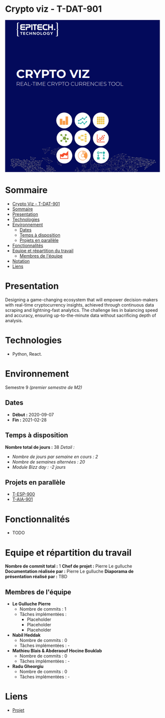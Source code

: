 # Crypto viz - T-DAT-901

![Project logo](Logo.png)

# Sommaire

- [Crypto Viz - T-DAT-901](#recommender---t-dat-901)
- [Sommaire](#sommaire)
- [Presentation](#presentation)
- [Technologies](#technologies)
- [Environnement](#environnement)
  - [Dates](#dates)
  - [Temps à disposition](#temps-à-disposition)
  - [Projets en parallèle](#projets-en-parallèle)
- [Fonctionnalités](#fonctionnalités)
- [Equipe et répartition du travail](#equipe-et-répartition-du-travail)
  - [Membres de l'équipe](#membres-de-léquipe)
- [Notation](#notation)
- [Liens](#liens)

# Presentation

Designing a game-changing ecosystem that will empower decision-makers with real-time cryptocurrency insights, achieved through continuous data scraping and lightning-fast analytics. The challenge lies in balancing speed and accuracy, ensuring up-to-the-minute data without sacrificing depth of analysis.

# Technologies
* Python, React.

# Environnement
Semestre 9 *(premier semestre de M2)*

## Dates
* **Début :** 2020-09-07
* **Fin :** 2021-02-28

## Temps à disposition
**Nombre total de jours :** 38 
*Detail :*
* *Nombre de jours par semaine en cours : 2*
* *Nombre de semaines alternées : 20*
* *Module Bizz day : -2 jours*


## Projets en parallèle 
* [T-ESP-900](https://github.com/plegulluche/T-ESP)
* [T-AIA-901](https://github.com/plegulluche/T-IAI-901)

# Fonctionnalités
* TODO

# Equipe et répartition du travail
**Nombre de commit total :** 1 
**Chef de projet :** Pierre Le gulluche 
**Documentation réalisée par :** Pierre Le gulluche 
**Diaporama de présentation réalisé par :** TBD

## Membres de l'équipe
* **Le Gulluche Pierre**
  * Nombre de commits : 1
  * Tâches implémentées :
    * Placeholder
    * Placeholder
    * Placeholder
* **Nabil Heddak**
  * Nombre de commits : 0
  * Tâches implémentées : -
* **Mathieu Blais & Abderaouf Hocine Bouklab**
  * Nombre de commits : 0
  * Tâches implémentées : -
* **Radu Gheorgiu**
  * Nombre de commits : 0
  * Tâches implémentées : -

  
# Liens
* [Projet](project)
